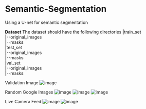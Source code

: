 # Semantic-Segmentation
Using a U-net for semantic segmentation

**Dataset**
The dataset should have the following directories
|train_set  
    |--original_images  
    |--masks  
|test_set  
    |--original_images  
    |--masks  
|val_set  
    |--original_images  
    |--masks  
  
Validation Image
![image](https://github.com/user-attachments/assets/7d1f8712-7682-41ef-b187-3f3af5b578bb)

Random Google Images
![image](https://github.com/user-attachments/assets/b4882339-ea9f-46d4-a425-703235ee8b8b)
![image](https://github.com/user-attachments/assets/63149a82-2f58-4526-ac76-0ae782b9818d)
![image](https://github.com/user-attachments/assets/19dc0ba8-765b-4510-9caf-410601894b69)

Live Camera Feed
![image](https://github.com/user-attachments/assets/965a5584-1152-4cde-a241-c99932d0f6e5)
![image](https://github.com/user-attachments/assets/7eff1876-765c-4dca-84ee-6181cc2838d0)


